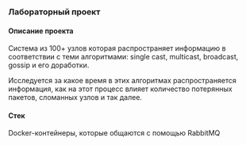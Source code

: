 ### Лабораторный проект

#### Описание проекта

Система из 100+ узлов которая распространяет информацию в соответствии с теми алгоритмами: single cast, multicast, broadcast, gossip и его доработки.

Исследуется за какое время в этих алгоритмах распространяется информация, как на этот процесс влияет количество потерянных пакетов, сломанных узлов и так далее.

#### Стек

Docker-контейнеры, которые общаются с помощью RabbitMQ
